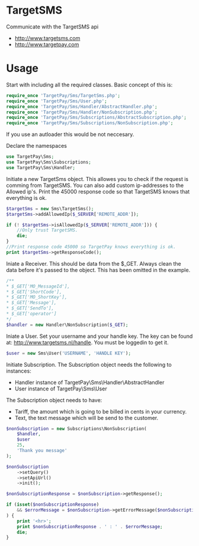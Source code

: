 TargetSMS
=========

Communicate with the TargetSMS api
 * http://www.targetsms.com
 * http://www.targetpay.com
 
Usage
=========
Start with including all the required classes. Basic concept of this is:
```php
require_once 'TargetPay/Sms/TargetSms.php';
require_once 'TargetPay/Sms/User.php';
require_once 'TargetPay/Sms/Handler/AbstractHandler.php';
require_once 'TargetPay/Sms/Handler/NonSubscription.php';
require_once 'TargetPay/Sms/Subscriptions/AbstractSubscription.php';
require_once 'TargetPay/Sms/Subscriptions/NonSubscription.php';
```
If you use an autloader this would be not neccesary.

Declare the namespaces
```php
use TargetPay\Sms;
use TargetPay\Sms\Subscriptions;
use TargetPay\Sms\Handler;
```

Initiate a new TargetSms object. This allowes you to check if the request is
comming from TargetSMS. You can also add custom ip-addresses to the Allowed ip's.
Print the 45000 response code so that TargetSMS knows that everything is ok.
```php
$targetSms = new Sms\TargetSms();
$targetSms->addAllowedIp($_SERVER['REMOTE_ADDR']);

if (! $targetSms->isAllowedIp($_SERVER['REMOTE_ADDR'])) {
    //Only trust TargetSMS.
    die;
}
//Print response code 45000 so TargetPay knows everything is ok.
print $targetSms->getResponseCode();
```

Iniate a Receiver. This should be data from the $_GET. Always clean the data before it's passed
to the object. This has been omitted in the example.
```php
/**
* $_GET['MO_MessageId'],
* $_GET['ShortCode'],
* $_GET['MO_ShortKey'],
* $_GET['Message'],
* $_GET['SendTo'],
* $_GET['operator']
*/
$handler = new Handler\NonSubscription($_GET);
```

Iniate a User. Set your username and your handle key. The key can be found at:
http://www.targetsms.nl/handle. You must be loggedin to get it.
```php
$user = new Sms\User('USERNAME', 'HANDLE KEY');
```

Initiate Subscription. The Subscription object needs the following to instances:
* Handler   instance of TargetPay\Sms\Handler\AbstractHandler
* User      instance of TargetPay\Sms\User

The Subscription object needs to have:
* Tariff, the amount which is going to be billed in cents in your currency.
* Text, the text message which will be send to the customer.

```php
$nonSubscription = new Subscriptions\NonSubscription(
    $handler,
    $user
    25,
    'Thank you message'
);

$nonSubscription
    ->setQuery()
    ->setApiUrl()
    ->init();

$nonSubscriptionResponse = $nonSubscription->getResponse();

if (isset($nonSubscriptionResponse)
    && $errorMessage = $nonSubscription->getErrorMessage($nonSubscriptionResponse)
) {
    print '<hr>';
    print $nonSubscriptionResponse . ' : ' . $errorMessage;
    die;
}
```